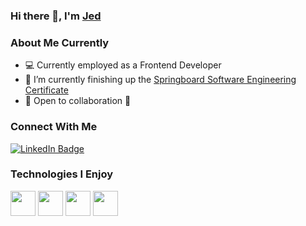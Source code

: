 ### Hi there 👋, I'm [Jed](https://jedediaharnold.com)

### About Me Currently
- 💻 Currently employed as a Frontend Developer 
- 🔭 I’m currently finishing up the [Springboard Software Engineering Certificate](https://www.springboard.com/courses/software-engineering-career-track/)
- 👯 Open to collaboration 💪

### Connect With Me

<p align="left">
  <a href="https://www.linkedin.com/in/jedediah-arnold"><img src="https://img.shields.io/badge/LinkedIn--_.svg?style=social&logo=linkedin" alt="LinkedIn Badge"></a>
</p>

### Technologies I Enjoy
<p align="left">
  <img src="https://cdn.jsdelivr.net/npm/programming-languages-logos/src/javascript/javascript.png" height="40">
  <img src="https://cdn.jsdelivr.net/npm/programming-languages-logos@0.0.3/src/python/python.png" height="40">
  <img src="https://cdn.jsdelivr.net/npm/programming-languages-logos@0.0.3/src/html/html.png" height="40">
  <img src="https://cdn.jsdelivr.net/npm/programming-languages-logos@0.0.3/src/css/css.png" height="40">
</p>
